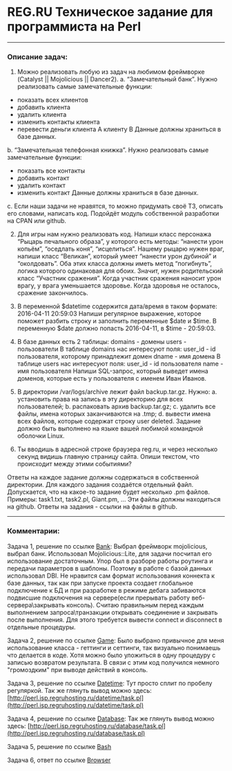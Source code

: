 # REG.RU Техническое задание для программиста на Perl
---
### Описание задач:

1.	Можно реализовать любую из задач на любимом фреймворке (Catalyst || Mojolicious || Dancer2).
a.	“Замечательный банк”. Нужно реализовать самые замечательные функции:
- показать всех клиентов
- добавить клиента
- удалить клиента
- изменить контакты клиента
- перевести деньги клиента A клиенту B
Данные должны храниться в базе данных.

b.	“Замечательная телефонная книжка”. Нужно реализовать самые замечательные функции:
- показать все контакты
- добавить контакт
- удалить контакт
- изменить контакт
Данные должны храниться в базе данных.

c.	Если наши задачи не нравятся, то можно придумать своё ТЗ, описать его словами, написать код. Подойдёт модуль собственной разработки на CPAN или github.

2.	Для игры нам нужно реализовать код. Напиши класс персонажа “Рыцарь печального образа”, у которого есть методы: “нанести урон копьём”, “оседлать коня”, “исцелиться”. Нашему рыцарю нужен враг, напиши класс “Великан”, который умеет “нанести урон дубиной” и “околдовать”. Оба этих класса должны иметь метод “погибнуть”, логика которого одинаковая для обоих. Значит, нужен родительский класс “Участник сражения”. Когда участник сражения наносит урон врагу, у врага уменьшается здоровье. Когда здоровья не осталось, сражение закончилось.

3.	В переменной $datetime содержится дата/время в таком формате:
2016-04-11 20:59:03
Напиши регулярное выражение, которое поможет разбить строку и заполнить переменные $date и $time. В переменную $date должно попасть 2016-04-11, в $time - 20:59:03.

4.	В базе данных есть 2 таблицы:
domains - домены
users - пользователи
В таблице domains нас интересуют поля:
user_id - id пользователя, которому принадлежит домен
dname - имя домена
В таблице users нас интересуют поля:
user_id - id пользователя
name - имя пользователя
Напиши SQL-запрос, который выведет имена доменов, которые есть у пользователя с именем Иван Иванов.

5.	В директории /var/logs/archive лежит файл backup.tar.gz. Нужно:
a.	установить права на запись в эту директорию для всех пользователей;
b.	распаковать архив backup.tar.gz;
c.	удалить все файлы, имена которых заканчиваются на .tmp;
d.	вывести имена всех файлов, которые содержат строку user deleted.
Задание должно быть выполнено на языке вашей любимой командной оболочки Linux.

6.	Ты вводишь в адресной строке браузера reg.ru, и через несколько секунд видишь главную страницу сайта. Опиши текстом, что происходит между этими событиями?

Ответы на каждое задание должны содержаться в собственной директории. Для каждого задания создаётся отдельный файл. Допускается, что на какое-то задание будет несколько .pm файлов. Примеры: task1.txt, task2.pl, Giant.pm, … Эти файлы должны находиться на github. Ответы на задания - ссылки на файлы в github.

---

### Комментарии:

Задача 1, решение по ссылке [Bank](https://github.com/OBoyarov/REGRU_Perl/tree/main/Bank):
Выбрал фреймворк mojolicious, выбрал банк. 
Использовал Mojolicious::Lite, для задачи посчитал его использование достаточным.
Упор был в разборе работы роутинга и передачи параметров в шаблоны. Поэтому в работе с базой данных использовал DBI.
Не нравится сам формат использования коннекта к базе данных, так как при запуске проекта создает глобальное подключение к БД и при разработке в режиме дебага забиваются подвисшие подключения на сервере(если прерывать работу веб-сервера\закрывать консоль). Считаю правильным перед каждым выполнением запроса\транзакции открывать соединение и закрывать после выполнения. Для этого требуется вывести connect и disconnect в отдельные процедуры.

Задача 2, решение по ссылке [Game](https://github.com/OBoyarov/REGRU_Perl/tree/main/Game):
Было выбрано привычное для меня использование класса - геттинги и сеттинги, так визуально понимаешь что делается в коде. Хотя можно было уложиться в одну процедуру с записью возвратом результата. В связи с этим код получился немного "громоздким" при выводе действий в консоль.

Задача 3, решение по ссылке [Datetime](https://github.com/OBoyarov/REGRU_Perl/tree/main/Datetime):
Тут просто сплит по пробелу регуляркой.
Так же глянуть вывод можно здесь: [http://perl.isp.regruhosting.ru/datetime/task.pl](http://perl.isp.regruhosting.ru/datetime/task.pl)

Задача 4, решение по ссылке [Database](https://github.com/OBoyarov/REGRU_Perl/tree/main/Database):
Так же глянуть вывод можно здесь: [http://perl.isp.regruhosting.ru/database/task.pl](http://perl.isp.regruhosting.ru/database/task.pl)

Задача 5, решение по ссылке [Bash](https://github.com/OBoyarov/REGRU_Perl/tree/main/Bash)

Задача 6, ответ по ссылке [Browser](https://github.com/OBoyarov/REGRU_Perl/blob/main/Browser/Task.txt)

